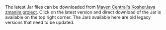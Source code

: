 The latest Jar files can be downloaded from [Maven Central's KosherJava zmanim project](https://search.maven.org/artifact/com.kosherjava/zmanim). Click on the latest version and direct download of the Jar is available on the top right corner. The Jars available here are old legacy versions that need to be updated.
